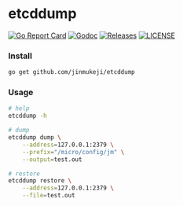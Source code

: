 # etcddump

[![Go Report Card](https://goreportcard.com/badge/github.com/jinmukeji/etcddump?style=flat-square)](https://goreportcard.com/report/github.com/jinmukeji/etcddump)
[![Godoc](http://img.shields.io/badge/go-documentation-blue.svg?style=flat-square)](https://godoc.org/jinmukeji/etcddump)
[![Releases](https://img.shields.io/github/release/jinmukeji/etcddump/all.svg?style=flat-square)](https://github.com/jinmukeji/etcddump/releases)
[![LICENSE](https://img.shields.io/github/license/jinmukeji/etcddump.svg?style=flat-square)](https://github.com/jinmukeji/etcddump/blob/master/LICENSE)



### Install

```sh
go get github.com/jinmukeji/etcddump
```

### Usage

```sh
# help
etcddump -h

# dump
etcddump dump \
	--address=127.0.0.1:2379 \
	--prefix="/micro/config/jm" \
	--output=test.out

# restore
etcddump restore \
	--address=127.0.0.1:2379 \
	--file=test.out
```

